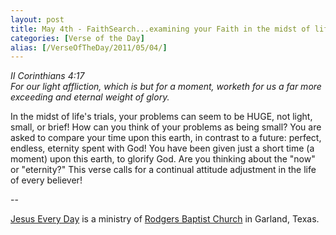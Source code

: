 ```yaml
---
layout: post
title: May 4th - FaithSearch...examining your Faith in the midst of life's
categories: [Verse of the Day]
alias: [/VerseOfTheDay/2011/05/04/]
---
```


_II Corinthians 4:17  
For our light affliction, which is but for a moment, worketh for us
a far more exceeding and eternal weight of glory._

In the midst of life's trials, your problems can seem to be HUGE,
not light, small, or brief! How can you think of your problems as
being small? You are asked to compare your time upon this earth, in
contrast to a future: perfect, endless, eternity spent with God! You
have been given just a short time (a moment) upon this earth, to
glorify God. Are you thinking about the "now" or "eternity?" This
verse calls for a continual attitude adjustment in the life of every
believer!

 --

<a href=http://jesuseveryday.net>Jesus Every Day</a> is a ministry of <a href=http://rodgersbaptist.net>Rodgers Baptist Church</a> in Garland, Texas.
